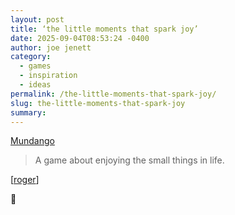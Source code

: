```yaml
---
layout: post
title: ‘the little moments that spark joy’
date: 2025-09-04T08:53:24 -0400
author: joe jenett
category:
  - games
  - inspiration
  - ideas
permalink: /the-little-moments-that-spark-joy/
slug: the-little-moments-that-spark-joy
summary:
---
```

<a href="https://mundango.daverupert.com/">Mundango</a>
<blockquote>
<p>
A game about enjoying the small things in life.
</p>
</blockquote>

<p>
[<a title="source" href="https://pinboard.in/u:roger">roger</a>]
</p>
<p class="twoem">
👏
</p>
<a href="https://brid.gy/publish/mastodon"></a>